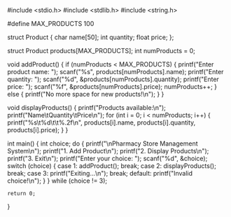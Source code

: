 #include <stdio.h>
#include <stdlib.h>
#include <string.h>

#define MAX_PRODUCTS 100

struct Product {
    char name[50];
    int quantity;
    float price;
};

struct Product products[MAX_PRODUCTS];
int numProducts = 0;

void addProduct() {
    if (numProducts < MAX_PRODUCTS) {
        printf("Enter product name: ");
        scanf("%s", products[numProducts].name);
        printf("Enter quantity: ");
        scanf("%d", &products[numProducts].quantity);
        printf("Enter price: ");
        scanf("%f", &products[numProducts].price);
        numProducts++;
    } else {
        printf("No more space for new products!\n");
    }
}

void displayProducts() {
    printf("Products available:\n");
    printf("Name\tQuantity\tPrice\n");
    for (int i = 0; i < numProducts; i++) {
        printf("%s\t%d\t\t%.2f\n", products[i].name, products[i].quantity, products[i].price);
    }
}

int main() {
    int choice;
    do {
        printf("\nPharmacy Store Management System\n");
        printf("1. Add Product\n");
        printf("2. Display Products\n");
        printf("3. Exit\n");
        printf("Enter your choice: ");
        scanf("%d", &choice);
        switch (choice) {
            case 1:
                addProduct();
                break;
            case 2:
                displayProducts();
                break;
            case 3:
                printf("Exiting...\n");
                break;
            default:
                printf("Invalid choice!\n");
        }
    } while (choice != 3);

    return 0;
}
